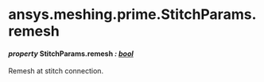 # ansys.meshing.prime.StitchParams.remesh



#### *property* StitchParams.remesh *: [bool](https://docs.python.org/3.11/library/functions.html#bool)*

Remesh at stitch connection.

<!-- !! processed by numpydoc !! -->
